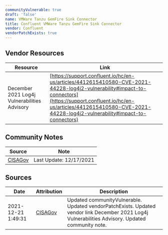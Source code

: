 ```yaml
---
communityVulnerable: true
draft: 'false'
name: VMWare Tanzu GemFire Sink Connector
title: Confluent VMWare Tanzu GemFire Sink Connector
vendor: Confluent
vendorPatchExists: true
---
```


## Vendor Resources
| Resource | Link |
| --- | --- |
| December 2021 Log4j Vulnerabilities Advisory | [https://support.confluent.io/hc/en-us/articles/4412615410580-CVE-2021-44228-log4j2-vulnerability#impact-to-connectors](https://support.confluent.io/hc/en-us/articles/4412615410580-CVE-2021-44228-log4j2-vulnerability#impact-to-connectors) |


## Community Notes
| Source | Note |
| --- | --- |
| [CISAGov](https://raw.githubusercontent.com/cisagov/log4j-affected-db/develop/README.md) | Last Update: 12/17/2021 |

## Sources
| Date | Attribution | Description |
| --- | --- | --- |
| 2021-12-21 1:49:31 | [CISAGov](https://raw.githubusercontent.com/cisagov/log4j-affected-db/develop/README.md) | Updated communityVulnerable. Updated vendorPatchExists. Updated vendor link December 2021 Log4j Vulnerabilities Advisory. Updated community note.  |
